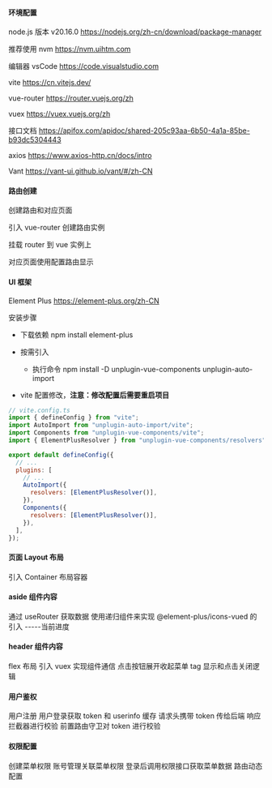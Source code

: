 #### 环境配置

node.js 版本 v20.16.0
https://nodejs.org/zh-cn/download/package-manager

推荐使用 nvm https://nvm.uihtm.com

编辑器 vsCode https://code.visualstudio.com

vite https://cn.vitejs.dev/

vue-router https://router.vuejs.org/zh

vuex https://vuex.vuejs.org/zh

接口文档 https://apifox.com/apidoc/shared-205c93aa-6b50-4a1a-85be-b93dc5304443

axios https://www.axios-http.cn/docs/intro

Vant https://vant-ui.github.io/vant/#/zh-CN

#### 路由创建

创建路由和对应页面

引入 vue-router 创建路由实例

挂载 router 到 vue 实例上

对应页面使用<RouterView />配置路由显示

#### UI 框架

Element Plus https://element-plus.org/zh-CN

安装步骤

- 下载依赖 npm install element-plus
- 按需引入

  - 执行命令
    npm install -D unplugin-vue-components unplugin-auto-import

- vite 配置修改，**注意：修改配置后需要重启项目**

```js
// vite.config.ts
import { defineConfig } from "vite";
import AutoImport from "unplugin-auto-import/vite";
import Components from "unplugin-vue-components/vite";
import { ElementPlusResolver } from "unplugin-vue-components/resolvers";

export default defineConfig({
  // ...
  plugins: [
    // ...
    AutoImport({
      resolvers: [ElementPlusResolver()],
    }),
    Components({
      resolvers: [ElementPlusResolver()],
    }),
  ],
});
```

#### 页面 Layout 布局

引入 Container 布局容器

#### aside 组件内容

通过 useRouter 获取数据
使用递归组件来实现
@element-plus/icons-vued 的引入 -----当前进度

#### header 组件内容

flex 布局
引入 vuex 实现组件通信
点击按钮展开收起菜单
tag 显示和点击关闭逻辑

#### 用户鉴权

用户注册
用户登录获取 token 和 userinfo 缓存
请求头携带 token 传给后端
响应拦截器进行校验
前置路由守卫对 token 进行校验

#### 权限配置

创建菜单权限
账号管理关联菜单权限
登录后调用权限接口获取菜单数据
路由动态配置
